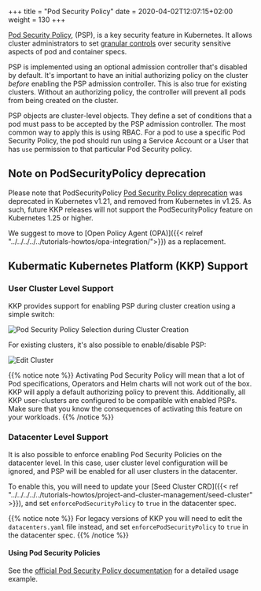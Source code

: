 +++
title = "Pod Security Policy"
date = 2020-04-02T12:07:15+02:00
weight = 130
+++

[Pod Security Policy](https://kubernetes.io/docs/concepts/policy/pod-security-policy/), (PSP), is a key security feature in Kubernetes. It allows cluster administrators to set [granular controls](https://kubernetes.io/docs/concepts/policy/pod-security-policy/#policy-reference) over security sensitive aspects of pod and container specs.

PSP is implemented using an optional admission controller that's disabled by default. It's important to have an initial authorizing policy on the cluster _before_ enabling the PSP admission controller.
This is also true for existing clusters. Without an authorizing policy, the controller will prevent all pods from being created on the cluster.

PSP objects are cluster-level objects. They define a set of conditions that a pod must pass to be accepted by the PSP admission controller. The most common way to apply this is using RBAC. For a pod to use a specific Pod Security Policy, the pod should run using a Service Account or a User that has `use` permission to that particular Pod Security policy.

## Note on PodSecurityPolicy deprecation

Please note that PodSecurityPolicy [Pod Security Policy deprecation](https://kubernetes.io/docs/concepts/security/pod-security-policy/) was deprecated in Kubernetes v1.21, and removed from Kubernetes in v1.25. As such, future KKP releases will not support the PodSecurityPolicy feature on Kubernetes 1.25 or higher. 

We suggest to move to [Open Policy Agent (OPA)]({{< relref "../../../../../tutorials-howtos/opa-integration/">}}) as a replacement.

## Kubermatic Kubernetes Platform (KKP) Support

### User Cluster Level Support

KKP provides support for enabling PSP during cluster creation using a simple switch:

![Pod Security Policy Selection during Cluster Creation](/img/kubermatic/master/ui/admission_plugins.png?height=400px&classes=shadow,border "Pod Security Policy Selection during Cluster Creation")

For existing clusters, it's also possible to enable/disable PSP:

![Edit Cluster](/img/kubermatic/master/ui/psp_edit.png?classes=shadow,border "Edit Cluster")


{{% notice note %}}
Activating Pod Security Policy will mean that a lot of Pod specifications, Operators and Helm charts will not work out of the box. KKP will apply a default authorizing policy to prevent this. Additionally, all KKP user-clusters are configured to be compatible with enabled PSPs. Make sure that you know the consequences of activating this feature on your workloads.
{{% /notice %}}

### Datacenter Level Support
It is also possible to enforce enabling Pod Security Policies on the datacenter level. In this case, user cluster level configuration will be ignored, and PSP will be enabled for all user clusters in the datacenter.

To enable this, you will need to update your [Seed Cluster CRD]({{< ref "../../../../../tutorials-howtos/project-and-cluster-management/seed-cluster" >}}), and set `enforcePodSecurityPolicy` to `true` in the datacenter spec.

{{% notice note %}}
For legacy versions of KKP you will need to edit the `datacenters.yaml` file instead, and set `enforcePodSecurityPolicy` to `true` in the datacenter spec.
{{% /notice %}}

#### Using Pod Security Policies

See the [official Pod Security Policy documentation](https://kubernetes.io/docs/concepts/policy/pod-security-policy/#example) for a detailed usage example.
